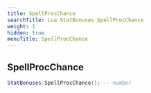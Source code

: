 ```yaml
---
title: SpellProcChance
searchTitle: Lua StatBonuses SpellProcChance
weight: 1
hidden: true
menuTitle: SpellProcChance
---
```

## SpellProcChance
```lua
StatBonuses:SpellProcChance(); -- number
```
